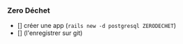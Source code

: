 ### Zero Déchet

- [] créer une app (`rails new -d postgresql ZERODECHET`)
- [] (l'enregistrer sur git)

